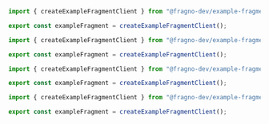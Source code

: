 ```ts title="lib/example-fragment-client.ts" tab="React"
import { createExampleFragmentClient } from "@fragno-dev/example-fragment/react";

export const exampleFragment = createExampleFragmentClient();
```

```ts title="lib/example-fragment-client.ts" tab="Vue"
import { createExampleFragmentClient } from "@fragno-dev/example-fragment/vue";

export const exampleFragment = createExampleFragmentClient();
```

```ts title="lib/example-fragment-client.ts" tab="Svelte"
import { createExampleFragmentClient } from "@fragno-dev/example-fragment/svelte";

export const exampleFragment = createExampleFragmentClient();
```

```ts title="lib/example-fragment-client.ts" tab="Vanilla JavaScript"
import { createExampleFragmentClient } from "@fragno-dev/example-fragment/vanilla";

export const exampleFragment = createExampleFragmentClient();
```
